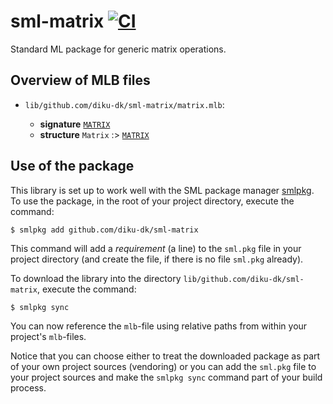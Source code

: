 # sml-matrix [![CI](https://github.com/diku-dk/sml-matrix/workflows/CI/badge.svg)](https://github.com/diku-dk/sml-matrix/actions)

Standard ML package for generic matrix operations.

## Overview of MLB files

- `lib/github.com/diku-dk/sml-matrix/matrix.mlb`:

  - **signature** [`MATRIX`](lib/github.com/diku-dk/sml-matrix/matrix.sig)
  - **structure** `Matrix` :> [`MATRIX`](lib/github.com/diku-dk/sml-matrix/matrix.sig)

## Use of the package

This library is set up to work well with the SML package manager
[smlpkg](https://github.com/diku-dk/smlpkg).  To use the package, in
the root of your project directory, execute the command:

```
$ smlpkg add github.com/diku-dk/sml-matrix
```

This command will add a _requirement_ (a line) to the `sml.pkg` file in your
project directory (and create the file, if there is no file `sml.pkg`
already).

To download the library into the directory
`lib/github.com/diku-dk/sml-matrix`, execute the command:

```
$ smlpkg sync
```

You can now reference the `mlb`-file using relative paths from within
your project's `mlb`-files.

Notice that you can choose either to treat the downloaded package as
part of your own project sources (vendoring) or you can add the
`sml.pkg` file to your project sources and make the `smlpkg sync`
command part of your build process.
